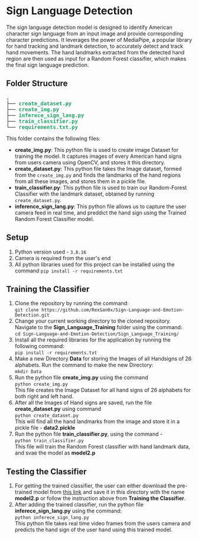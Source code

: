 # Sign Language Detection
The sign language detection model is designed to identify American character sign language from an input image and provide corresponding character predictions. It leverages the power of MediaPipe, a popular library for hand tracking and landmark detection, to accurately detect and track hand movements. The hand landmarks extracted from the detected hand region are then used as input for a Random Forest classifier, which makes the final sign language prediction.

## Folder Structure

<pre><font color="#12488B"><b>.</b></font>
├── <font color="#26A269"><b>create_dataset.py</b></font>
├── <font color="#26A269"><b>create_img.py</b></font>
├── <font color="#26A269"><b>inferece_sign_lang.py</b></font>
├── <font color="#26A269"><b>train_classifier.py</b></font>
└── <font color="#26A269"><b>requirements.txt.py</b></font>
</pre>

This folder contains the following files:
  * **create_img.py**: This python file is used to create image Dataset for training the model. It captures images of every American hand signs from users camera using OpenCV, and stores it this directory.
  * **create_dataset.py**: This python file takes the Image dataset, formed from the `create_img.py` and finds the landmarks of the hand regions from all these images, and stores them in a pickle file.
  * **train_classifier.py**: This python file is used to train our Random-Forest Classifier with the landmark dataset, obtained by running `create_dataset.py`.
  * **inference_sign_lang.py**: This python file allows us to capture the user camera feed in real time, and preddict the hand sign using the Trained Random Forest Classifier model.

## Setup

1. Python version used - `3.8.16`
2. Camera is required from the user's end
3. All python libraries used for this project can be installed using the command `pip install -r requirements.txt`

##  Training the Classifier

1. Clone the repository by running the command: <br> `git clone https://github.com/RexSan0x/Sign-Language-and-Emotion-Detection.git`
2. Change your current working directory to the cloned repository. Navigate to the **Sign_Language_Training** folder using the command: <br>`cd Sign-Language-and-Emotion-Detection/Sign_Language_Training/`
3. Install all the required libraries for the application by running the following command:<br> `pip install -r requirements.txt`
4. Make a new Directory **Data** for storing the Images of all Handsigns of 26 alphabets. Run the command to make the new Directory: <br>`mkdir Data`
5. Run the python file **create_img.py** using the command <br>`python create_img.py` <br>This file creates the Image Dataset for all hand signs of 26 alphabets for both right and left hand.
6. After all the Images of Hand signs are saved, run the file **create_dataset.py** using command <br>`python create_dataset.py`<br>This will find all the hand landmarks from the image and store it in a pickle file - **data2.pickle**
7. Run the python file **train_classifier.py**, using the command - <br>`python train_classifier.py`<br>This file will train the Random Forest classifier with hand landmark data, and svae the model as **model2.p**

## Testing the Classifier

1. For getting the trained classifier, the user can either download the pre-trained model from [this link](https://drive.google.com/file/d/1l_q19HCCZnYOhTUors5LkYavlr-CWliQ/view?usp=drive_link) and save it in this directory with the name **model2.p** or follow the instruction above from **Training the Classifier**.
2. After adding the trained classifier, run the python file **inferece_sign_lang.py** using the command:<br>`python inferece_sign_lang.py`<br>This python file takes real time video frames from the users camera and predicts the hand sign of the user hand using this trained model.
